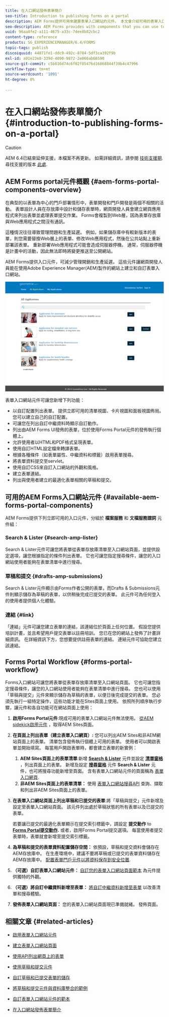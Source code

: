 ```yaml
---
title: 在入口網站發佈表單簡介
seo-title: Introduction to publishing forms on a portal
description: AEM Forms提供可用來建置表單入口網站的元件。 本文會介紹可用的表單入口網站元件。
seo-description: AEM Forms provides with components that you can use to build your forms portal. This articles introduces you to the available forms portal components.
uuid: 96aa4fe2-a111-4675-a33c-7dee8b82cbc2
content-type: reference
products: SG_EXPERIENCEMANAGER/6.4/FORMS
topic-tags: publish
discoiquuid: 44871fe1-ddc9-492c-8784-5df3ca392f9b
exl-id: a91e23e8-339d-4090-9872-2e066ab66590
source-git-commit: c5b816d74c6f02f85476d16868844f39b4c47996
workflow-type: tm+mt
source-wordcount: '1091'
ht-degree: 0%

---
```


# 在入口網站發佈表單簡介 {#introduction-to-publishing-forms-on-a-portal}

>[!CAUTION]
>
>AEM 6.4已結束延伸支援，本檔案不再更新。 如需詳細資訊，請參閱 [技術支援期](https://helpx.adobe.com//tw/support/programs/eol-matrix.html). 尋找支援的版本 [此處](https://experienceleague.adobe.com/docs/).

## AEM Forms portal元件概觀 {#aem-forms-portal-components-overview}

在典型的以表單為中心的門戶部署情形中，表單開發和門戶開發是兩個不相關的活動。 表單設計人員在存放庫中設計和儲存表單時，網頁開發人員會建立網頁應用程式來列出表單並處理表單提交作業。 Forms會複製到Web層，因為表單存放庫與Web應用程式之間沒有通訊。

這種情況往往導致管理問題和生產延遲。 例如，如果儲存庫中有較新版本的表單，則您需要替換Web層上的表單、修改Web應用程式，然後在公共站點上重新部署該表單。 重新部署Web應用程式可能會造成伺服器停機。 通常，伺服器停機是計畫中的活動，因此無法即時將變更推送至公開網站。

AEM Forms提供入口元件，可減少管理開銷和生產延遲。 這些元件讓網頁開發人員能在使用Adobe Experience Manager(AEM)製作的網站上建立和自訂表單入口網站。

![AEM Forms入口網站](assets/aem-forms-portal.png)

表單入口網站元件可讓您新增下列功能：

* 以自訂配置列出表單。 提供立即可用的清單視圖、卡片視圖和面板視圖佈局。 您可以建立自己的自訂配置。
* 可讓您在列出自訂中繼資料時顯示自訂動作。
* 列出由AEM Forms UI發佈的表單，位於使用Forms Portal元件的發佈執行個體上。
* 允許使用者以HTML和PDF格式呈現表單。
* 使用自訂HTML設定檔來轉譯表單。
* 根據各種條件（如表單屬性、中繼資料和標籤）啟用表單搜尋。
* 將表單資料提交至servlet。
* 使用自訂CSS來自訂入口網站的外觀和風格。
* 建立表單連結。
* 列出與使用者建立的最適化表單相關的草稿和提交。

## 可用的AEM Forms入口網站元件 {#available-aem-forms-portal-components}

AEM Forms提供下列立即可用的入口元件，分組於 **檔案服務** 和 **文檔服務謂詞** 元件組：

### Search &amp; Lister {#search-amp-lister}

Search &amp; Lister元件可讓您將表單從表單存放庫清單至入口網站頁面，並提供設定選項，讓您根據指定的條件列出表單。 它也可讓您指定搜尋條件，讓您的入口網站使用者能夠在表單清單中進行搜尋。

### 草稿和提交 {#drafts-amp-submissions}

Search &amp; Lister元件顯示由Forms作者公開的表單，而Drafts &amp; Submissions元件則顯示儲存為草稿的表單，以供稍後完成已提交的表單。 此元件可為任何登入的使用者提供個人化體驗。

### 連結 {#link}

「連結」元件可讓您建立表單的連結，該連結位於頁面上任何位置。 假設您提供培訓計畫，並且希望用戶提交表單以註冊培訓。 您已在您的網站上發佈了計畫詳細資訊。 在詳細資訊下方，您想要提供註冊表單的連結。 連結元件可協助您建立該連結。

## Forms Portal Workflow {#forms-portal-workflow}

Forms入口網站可讓您將表單從表單存放庫清單至入口網站頁面。 它也可讓您指定搜尋條件，讓您的入口網站使用者能夠在表單清單中進行搜尋。 您也可以使用「草稿與提交」元件來顯示儲存為草稿的表單，以便日後完成提交的表單。 您必須先執行一組特定操作，這些功能才能在Sites頁面上使用。 依照所列順序執行步驟，讓元件和各自功能可在網站頁面上使用：

1. **啟用Forms Portal元件**:現成可用的表單入口網站元件無法使用。 [從AEM sidekick啟用元件](/help/forms/using/enabling-forms-portal-components.md) ，取得AEM Sites頁面。
1. **在頁面上列出表單（建立表單入口網頁）:** 您可以列出AEM Sites和非AEM網站頁面上的表單。 清單包含發佈執行個體上可用的表單。 使用者可以開啟表單並開始填寫。 每當用戶開啟表單時，都會建立表單的新實例：

   1. **AEM Sites頁面上的表單清單**:新增 **[Search &amp; Lister](/help/forms/using/creating-form-portal-page.md)** 元件並設定 **[清單窗格](/help/forms/using/creating-form-portal-page.md#p-list-pane-p)** ，列出頁面上的表單。 新增及設定 **[搜尋窗格](/help/forms/using/creating-form-portal-page.md#search-pane)** 元件 **Search &amp; Lister** 元件，也可將搜尋功能新增至頁面。 含有表單入口網站元件的頁面稱為 [表單入口網頁](/help/forms/using/creating-form-portal-page.md).
   1. **非AEM Sites頁面上的表單清單：** 使用 [表單入口網站搜尋API](/help/forms/using/listing-forms-webpage-using-apis.md) 查詢、擷取和列出非AEM Sites頁面上的表單。

1. **在表單入口網站頁面上列出草稿和已提交的表單**:將「草稿與提交」元件新增及設定至表單入口網站頁面。 該元件列出處於草稿狀態的所有表單以及已提交的表單。

   若要讓已提交的最適化表單顯示在提交索引標籤中，請設定 **提交動作** to **[Forms Portal提交動作](https://helpx.adobe.com/in/experience-manager/6-4/forms/using/configuring-submit-actions.html).** 或者，啟用Forms Portal提交選項。 每當使用者提交表單時，表單就會新增至提交索引標籤。

1. **為草稿和提交的表單資料配置儲存空間：** 依預設，草稿和提交資料會儲存在AEM存放庫中。 在生產環境中，建議不要將草稿或已提交的表單資料儲存在AEM存放庫中。 [配置表單門戶元件以將資料保存到安全位置](/help/forms/using/draft-submission-component.md#customizing-the-storage).
1. **（可選）自訂表單入口網站元件：**  [自訂您的表單入口網站頁面範本](/help/forms/using/customizing-templates-forms-portal-components.md) 為元件提供獨特的外觀。
1. **（可選）將自訂中繼資料新增至表單：** [將自訂中繼資料新增至表單](/help/forms/using/customizing-templates-forms-portal-components.md) 以改善清單和搜尋體驗。
1. **發佈表單入口網站頁面：** 您的表單入口網站頁面現已準備就緒。 發佈頁面。

## 相關文章 {#related-articles}

* [啟用表單入口網站元件](/help/forms/using/enabling-forms-portal-components.md)
* [建立表單入口網站頁面](/help/forms/using/creating-form-portal-page.md)
* [使用API列出網頁上的表單](/help/forms/using/listing-forms-webpage-using-apis.md)
* [使用草稿和提交元件](/help/forms/using/draft-submission-component.md)
* [自訂草稿和已提交表單的儲存](/help/forms/using/draft-submission-component.md#customizing-the-storage)
* [將草稿和提交元件與資料庫整合的範例](https://helpx.adobe.com/in/experience-manager/6-4/forms/using/integrate-draft-submission-database.html)

* [自訂表單入口網站元件的範本](/help/forms/using/customizing-templates-forms-portal-components.md)
* [在入口網站發佈表單簡介](/help/forms/using/introduction-publishing-forms.md)
